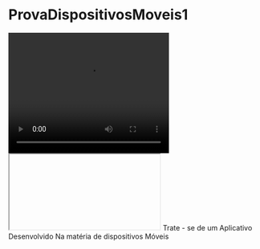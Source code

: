 # ProvaDispositivosMoveis1
<video width="320" height="240" controls>
  <source src="https://dms.licdn.com/playlist/vid/D4E05AQFFNz35-3shxA/feedshare-ambry-analyzed_servable_progressive_video/0/1695336526165?e=1701216000&v=beta&t=ceaapjoBU4fb9Ti-DXMJL0osP2lSCt58A8yv8VejsmQ" type="video/mp4">
  <source src="movie.ogg" type="video/ogg">
  Your browser does not support the video tag.
</video>
<iframe src="" allowfullscreen></iframe>
Trate - se de um Aplicativo Desenvolvido Na matéria de dispositivos Móveis
